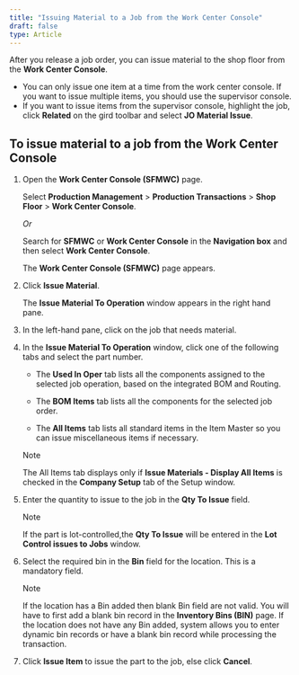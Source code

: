 ```yaml
---
title: "Issuing Material to a Job from the Work Center Console"
draft: false
type: Article 
---
```


After you release a job order, you can issue material to the shop floor from the **Work Center Console**.

-   You can only issue one item at a time from the work center console. If you want to issue multiple items, you should use the supervisor console.
-   If you want to issue items from the supervisor console, highlight the job, click **Related** on the gird toolbar and select **JO Material Issue**.

## To issue material to a job from the Work Center Console

1.  Open the **Work Center Console (SFMWC)** page.

    Select **Production Management** > **Production Transactions** > **Shop Floor** > **Work Center Console**.

    *Or*

    Search for **SFMWC** or **Work Center Console** in the **Navigation box** and then select **Work Center Console**.

    The **Work Center Console (SFMWC)** page appears.

1.  Click **Issue Material**.

    The **Issue Material To Operation** window appears in the right hand pane.

2.  In the left-hand pane, click on the job that needs material.
3.  In the **Issue Material To Operation** window, click one of the following tabs and select the part number.

    - The **Used In Oper** tab lists all the components assigned to the selected job operation, based on the integrated BOM and Routing.

    - The **BOM Items** tab lists all the components for the selected job order.

    - The **All Items** tab lists all standard items in the Item Master so you can issue miscellaneous items if necessary.

    >[!Note]
    >The All Items tab displays only if **Issue Materials - Display All Items** is checked in the **Company Setup** tab of the Setup window.

1.  Enter the quantity to issue to the job in the **Qty To Issue** field.

    >[!Note]
    >If the part is lot-controlled,the **Qty To Issue** will be entered in the **Lot Control issues to Jobs** window.

1.  Select the required bin in the **Bin** field for the location. This is a mandatory field.

    >[!Note]
    > If the location has a Bin added then blank Bin field are not valid. You will have to first add a blank bin record in the **Inventory Bins (BIN)** page. If the location does not have any Bin added, system allows you to enter dynamic bin records or have a blank bin record while processing the transaction.

1.  Click **Issue Item** to issue the part to the job, else click **Cancel**.